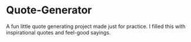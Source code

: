 # Quote-Generator
A fun little quote generating project made just for practice.
I filled this with inspirational quotes and feel-good sayings. 
